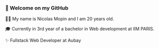 ### 👋 Welcome on my GitHub 


🧑🏻 My name is Nicolas Mopin and I am 20 years old.

🎓 Currently in 3rd year of a bachelor in Web development at IIM PARIS.

✨ Fullstack Web Developer at Aubay
